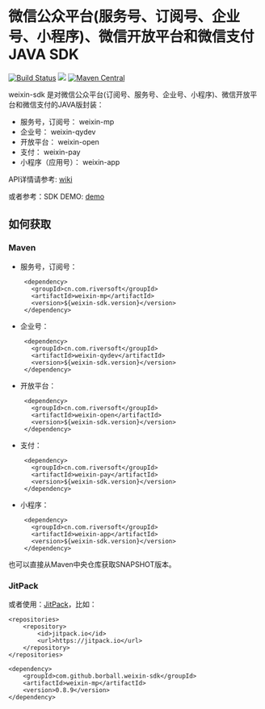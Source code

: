 # 微信公众平台(服务号、订阅号、企业号、小程序)、微信开放平台和微信支付JAVA SDK

[![Build Status](https://semaphoreci.com/api/v1/projects/5b0c7b61-9b88-4b88-95fa-ea6bbd11e495/617516/badge.svg)](https://semaphoreci.com/borball/weixin-sdk) [![](https://jitpack.io/v/borball/weixin-sdk.svg)](https://jitpack.io/#borball/weixin-sdk) [![Maven Central](https://maven-badges.herokuapp.com/maven-central/cn.com.riversoft/weixin-sdk/badge.svg)](https://maven-badges.herokuapp.com/maven-central/cn.com.riversoft/weixin-sdk)


weixin-sdk 是对微信公众平台(订阅号、服务号、企业号、小程序)、微信开放平台和微信支付的JAVA版封装：

 - 服务号，订阅号： 	weixin-mp
 - 企业号： 		weixin-qydev
 - 开放平台： 		weixin-open
 - 支付： 		weixin-pay
 - 小程序（应用号）： weixin-app
 
API详情请参考: [wiki](https://github.com/borball/weixin-sdk/wiki)

或者参考：SDK DEMO: [demo](https://github.com/borball/weixin-sdk-demo)

## 如何获取

### Maven

 - 服务号，订阅号：

	    <dependency>
	      <groupId>cn.com.riversoft</groupId>
	      <artifactId>weixin-mp</artifactId>
	      <version>${weixin-sdk.version}</version>
	    </dependency>

 - 企业号：
 
	    <dependency>
	      <groupId>cn.com.riversoft</groupId>
	      <artifactId>weixin-qydev</artifactId>
	      <version>${weixin-sdk.version}</version>
	    </dependency>

 - 开放平台：
 
	    <dependency>
	      <groupId>cn.com.riversoft</groupId>
	      <artifactId>weixin-open</artifactId>
	      <version>${weixin-sdk.version}</version>
	    </dependency>

 - 支付：

	    <dependency>
	      <groupId>cn.com.riversoft</groupId>
	      <artifactId>weixin-pay</artifactId>
	      <version>${weixin-sdk.version}</version>
	    </dependency>
	    
 - 小程序：

	    <dependency>
	      <groupId>cn.com.riversoft</groupId>
	      <artifactId>weixin-app</artifactId>
	      <version>${weixin-sdk.version}</version>
	    </dependency>	   
		
也可以直接从Maven中央仓库获取SNAPSHOT版本。

### JitPack

或者使用：[JitPack](https://jitpack.io/#borball/weixin-sdk/)，比如：

	<repositories>
		<repository>
		    <id>jitpack.io</id>
		    <url>https://jitpack.io</url>
		</repository>
	</repositories>

	<dependency>
	    <groupId>com.github.borball.weixin-sdk</groupId>
	    <artifactId>weixin-mp</artifactId>
	    <version>0.8.9</version>
	</dependency>


